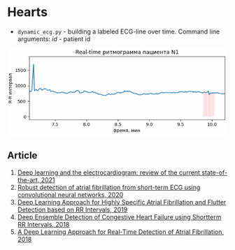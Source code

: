 # Hearts

* `dynamic_ecg.py` - building a labeled ECG-line over time. Command line arguments: *id* - patient id

<p align="center">
<img src="materials/img/dynamic_ecg.gif" alt="Круговая диаграмма распределения изображений по группам" width="500" height="200"/>
</p>

[comment]: <> (![Alt Text]&#40;materials/img/dynamic_ecg.gif?center&#41;)

## Article 
1. [Deep learning and the electrocardiogram: review of the current state-of-the-art, 2021]
2. [Robust detection of atrial fibrillation from short-term ECG using convolutional neural networks, 2020]
3. [Deep Learning Approach for Highly Specific Atrial Fibrillation and Flutter Detection based on RR Intervals, 2019]
4. [Deep Ensemble Detection of Congestive Heart Failure using Shortterm RR Intervals, 2018]
5. [A Deep Learning Approach for Real-Time Detection of Atrial Fibrillation, 2018]

[Deep learning and the electrocardiogram: review of the current state-of-the-art, 2021]: https://academic.oup.com/europace/advance-article/doi/10.1093/europace/euaa377/6132071
[Robust detection of atrial fibrillation from short-term ECG using convolutional neural networks, 2020]: https://sci-hub.do/10.1016/j.future.2020.07.021
[Deep Learning Approach for Highly Specific Atrial Fibrillation and Flutter Detection based on RR Intervals, 2019]:
https://sci-hub.do/https://ieeexplore.ieee.org/abstract/document/8856806/#
[Deep Ensemble Detection of Congestive Heart Failure using Shortterm RR Intervals, 2018]: https://sci-hub.do/https://ieeexplore.ieee.org/abstract/document/8694834/
[A Deep Learning Approach for Real-Time Detection of Atrial Fibrillation, 2018]: https://sci-hub.do/10.1016/j.eswa.2018.08.011
